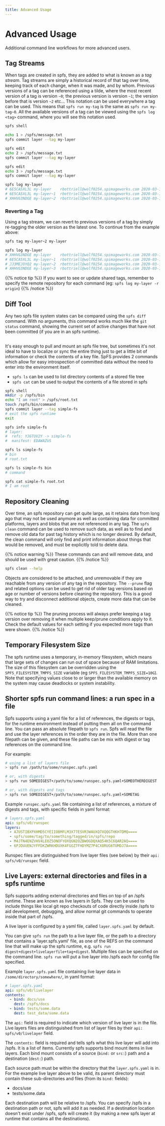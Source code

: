 ```yaml
---
title: Advanced Usage
---
```


# Advanced Usage

Additional command line workflows for more advanced users.

## Tag Streams

When tags are created in spfs, they are added to what is known as a _tag stream_. Tag streams are simply a historical record of that tag over time, keeping track of each change, when it was made, and by whom. Previous versions of a tag can be referenced using a tilde, where the most recent version of a tag is version `~0`; the previous version is version `~1`; the version before that is version `~2` etc... This notation can be used everywhere a tag can be used. This means that `spfs run my-tag` is the same as `spfs run my-tag~0`. All the available versions of a tag can be viewed using the `spfs log <tag>` command, where you will see this notation used.

```bash
spfs shell

echo 1 > /spfs/message.txt
spfs commit layer --tag my-layer

spfs edit
echo 2 > /spfs/message.txt
spfs commit layer --tag my-layer

spfs edit
echo 3 > /spfs/message.txt
spfs commit layer --tag my-layer

spfs log my-layer
# 6E5CA5XL3L my-layer    rbottriell@wolf0254.spimageworks.com 2020-03-18 10:12
# 6E5CA5XL3L my-layer~1  rbottriell@wolf0254.spimageworks.com 2020-03-18 10:11
# XHHVG3NDGE my-layer~2  rbottriell@wolf0254.spimageworks.com 2020-03-18 10:11
```

### Reverting a Tag

Using a tag stream, we can revert to previous versions of a tag by simply re-tagging the older version as the latest one. To continue from the example above:

```bash
spfs tag my-layer~2 my-layer

spfs log my-layer
# XHHVG3NDGE my-layer    rbottriell@wolf0254.spimageworks.com 2020-03-18 10:16
# 6E5CA5XL3L my-layer~1  rbottriell@wolf0254.spimageworks.com 2020-03-18 10:12
# JJ3MEJOYQ2 my-layer~2  rbottriell@wolf0254.spimageworks.com 2020-03-18 10:11
# XHHVG3NDGE my-layer~3  rbottriell@wolf0254.spimageworks.com 2020-03-18 10:11
```

{{% notice tip %}}
If you want to see or update shared tags, remember to specify the remote repository for each command (eg: `spfs log my-layer -r origin`)
{{% /notice %}}

## Diff Tool

Any two spfs file system states can be compared using the `spfs diff` command. With no arguments, this command works much like the `git status` command, showing the current set of active changes that have not been committed (if you are in an spfs runtime).

##

It's easy enough to pull and mount an spfs file tree, but sometimes it's not ideal to have to localize or sync the entire thing just to get a little bit of information or check the contents of a key file. SpFS provides 2 commands which allow for easy introspection of committed data without the need to enter into the environment itself.

- `spfs ls` can be used to list directory contents of a stored file tree
- `spfs cat` can be used to output the contents of a file stored in spfs

```bash
spfs shell
mkdir -p /spfs/bin
echo "I am root" > /spfs/root.txt
touch /spfs/bin/command
spfs commit layer --tag simple-fs
# exit the spfs runtime
exit

spfs info simple-fs
# layer:
#  refs: YJGTUV2Y -> simple-fs
#  manifest: EDAWAZUS

spfs ls simple-fs
# bin
# root.txt

spfs ls simple-fs bin
# command

spfs cat simple-fs root.txt
# I am root
```

## Repository Cleaning

Over time, an spfs repository can get quite large, as it retains data from long ago that may not be used anymore as well as containing data for committed platforms, layers and blobs that are not referenced in any tag. The `spfs clean` command can be used to remove such data, as well as to find and remove old data for past tag history which is no longer desired. By default, the clean command will only find and print information about things that would be removed, and must be explicitly told to delete data.

{{% notice warning %}}
These commands can and will remove data, and should be used with great caution.
{{% /notice %}}

```bash
spfs clean --help
```

Objects are considered to be attached, and unremovable if they are reachable from any version of any tag in the repository. The `--prune` flag and related options can be used to get rid of older tag versions based on age or number of versions before cleaning the repository. This is a good way to try and disconnect additional objects, create more data that can be cleaned.

{{% notice tip %}}
The pruning process will always prefer keeping a tag version over removing it when multiple keep/prune conditions apply to it. Check the default values for each setting if you expected more tags than were shown.
{{% /notice %}}

## Temporary Filesystem Size

The spfs runtime uses a temporary, in-memory filesystem, which means that large sets of changes can run out of space because of RAM limitations. The size of this filesystem can be overridden using the `SPFS_FILESYSTEM_TMPFS_SIZE` variable (eg `SPFS_FILESYSTEM_TMPFS_SIZE=10G`). Note that specifying values close to or larger than the available memory on the system may cause deadlocks or system instability.

## Shorter spfs run command lines: a run spec in a file

Spfs supports using a yaml file for a list of references, the digests or tags, for the runtime environment instead of putting them all on the command line. You can pass an absolute filepath to `spfs run`. Spfs will read the file and use the layer references in the order they are in the file. More than one filepath can be given, and these file paths can be mix with digest or tag references on the command line.

For example:
```sh
# using a list of layers file
> spfs run /path/to/some/runspec.spfs.yaml

# or, with digests
> spfs run SOMEDIGEST+/path/to/some/runspec.spfs.yaml+SOMEOTHERDIGEST

# or, with digests and tags
> spfs run SOMEDIGEST+/path/to/some/runspec.spfs.yaml+SOMETAG
```

Example `runspec.spfs.yaml` file containing a list of references, a mixture of digests and tags, with specific fields in yaml format:

```yaml
# layers.spfs.yaml
api: spfs/v0/runspec
layers:
  - A7USTIBXPXHMD5CYEIIOBMFLM3X77ESVR3WAUXQ7XQQGTHKH7DMQ====
  - spfs/some/tag/to/something/tagged/in/spfs/repo
  - M4JTN4ENZVHV4LEOZ5ONOFYOXQGN2OZBWOGDQXAQ54K5C6QAR2AQ====
  - 6PJDUUENJYFFDKZWRKHDUXK4FGGZ7FHDYMZ7P4CXORUG6TUMDJ7A====
```

Runspec files are distinguished from live layer files (see below) by their `api: spfs/v0/runspec` field.


## Live Layers: external directories and files in a spfs runtime

Spfs supports adding external directories and files on top of an /spfs runtime. These are known as live layers in Spfs. They can be used to include things like local git repo checkouts of code directly inside /spfs to aid development, debugging, and allow normal git commands to operate inside that part of /spfs.

A live layer is configured by a yaml file, called `layer.spfs.yaml` by default.

You can give `spfs run` the path to a live layer file, or the path to a directory that contains a 'layer.spfs.yaml' file, as one of the REFS on the command line that will make up the spfs runtime, e.g. `spfs run digest+digest+livelayerfile+tag+digest`. Multiple files can be specified on the command line. `spfs run` will put a live layer into /spfs each for config file specified.

Example `layer.spfs.yaml` file containing live layer data in `/some/directory/somewhere/`, in yaml format:

```yaml
# layer.spfs.yaml
api: spfs/v0/livelayer
contents:
  - bind: docs/use
    dest: /spfs/docs
  - bind: tests/some.data
    dest: test_data/some.data
```

The `api:` field is required to indicate which version of live layer is in the file.  Live layers files are distinguished from list of layer files by their `api: spfs/v0/livelayer` field.

The `contents:` field is required and tells spfs what this live layer will add into /spfs. It is a list of items. Currently spfs supports bind mount items in live layers. Each bind mount consists of a source (`bind:` or `src:`) path and a destination (`dest:`) path. 

Each source path must be within the directory that the `layer.spfs.yaml` is in. For the example live layer above to be valid, its parent directory must contain these sub-directories and files (from its `bind:` fields):
- docs/use
- tests/some.data

Each destination path will be relative to /spfs. You can specify /spfs in a destination path or not, spfs will add it as needed. If a destination location doesn't exist under /spfs, spfs will create it (by making a new spfs layer at runtime that contains all the destinations).
